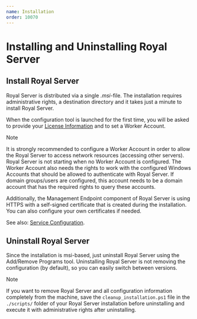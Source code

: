 ```yaml
---
name: Installation
order: 10070
---
```


# Installing and Uninstalling Royal Server

## Install Royal Server

Royal Server is distributed via a single _.msi_-file. The installation requires administrative rights, a destination directory and it takes just a minute to install Royal Server.

When the configuration tool is launched for the first time, you will be asked to provide your [License Information](xref:royalserver_what-is-royal-server#license-information) and to set a Worker Account.

> [!NOTE]
> It is strongly recommended to configure a Worker Account in order to allow the Royal Server to access network resources (accessing other servers). Royal Server is not starting when no Worker Account is configured. The Worker Account also needs the rights to work with the configured Windows Accounts that should be allowed to authenticate with Royal Server. If domain groups/users are configured, this account needs to be a domain account that has the required rights to query these accounts.

Additionally, the Management Endpoint component of Royal Server is using HTTPS with a self-signed certificate that is created during the installation. You can also configure your own certificates if needed.

See also: [Service Configuration](xref:royalserver_management_service-configuration).

## Uninstall Royal Server

Since the installation is msi-based, just uninstall Royal Server using the Add/Remove Programs tool. Uninstalling Royal Server is not removing the configuration (by default), so you can easily switch between versions.

> [!NOTE]
> If you want to remove Royal Server and all configuration information completely from the machine, save the `cleanup_installation.ps1` file in the `./scripts/` folder of your Royal Server installation before uninstalling and execute it with administrative rights after uninstalling.

